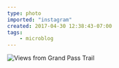 ```yaml
---
type: photo
imported: "instagram"
created: 2017-04-30 12:38:43-07:00
tags:
    - microblog
---
```

![Views from Grand Pass Trail](/media/images/photos/2017/04/efd4a36fd390ab2df397bff59461a238.jpg)


